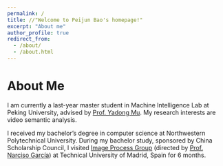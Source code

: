 ```yaml
---
permalink: /
title: //"Welcome to Peijun Bao's homepage!"
excerpt: "About me"
author_profile: true
redirect_from: 
  - /about/
  - /about.html
---
```


About Me
======
I am  currently a last-year master student in Machine Intelligence Lab at Peking University, advised by [Prof. Yadong Mu](http://www.muyadong.com/). My research interests are video semantic analysis.

I received my bachelor’s degree in computer science at Northwestern Polytechnical University. During my bachelor study, sponsored by China Scholarship Council, I visited [Image Process Group](https://www.gti.ssr.upm.es/) (directed by [Prof. Narciso García](https://www.gti.ssr.upm.es/narciso-garcia)) at Technical University of Madrid, Spain for 6 months.


